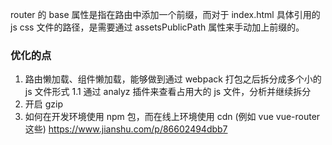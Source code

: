 router 的 base 属性是指在路由中添加一个前缀，而对于 index.html 具体引用的 js css 文件的路径，是需要通过 assetsPublicPath 属性来手动加上前缀的。


### 优化的点
1. 路由懒加载、组件懒加载，能够做到通过 webpack 打包之后拆分成多个小的 js 文件形式
  1.1 通过 analyz 插件来查看占用大的 js 文件，分析并继续拆分
2. 开启 gzip 
3. 如何在开发环境使用 npm 包，而在线上环境使用 cdn (例如 vue vue-router 这些)
https://www.jianshu.com/p/86602494dbb7
